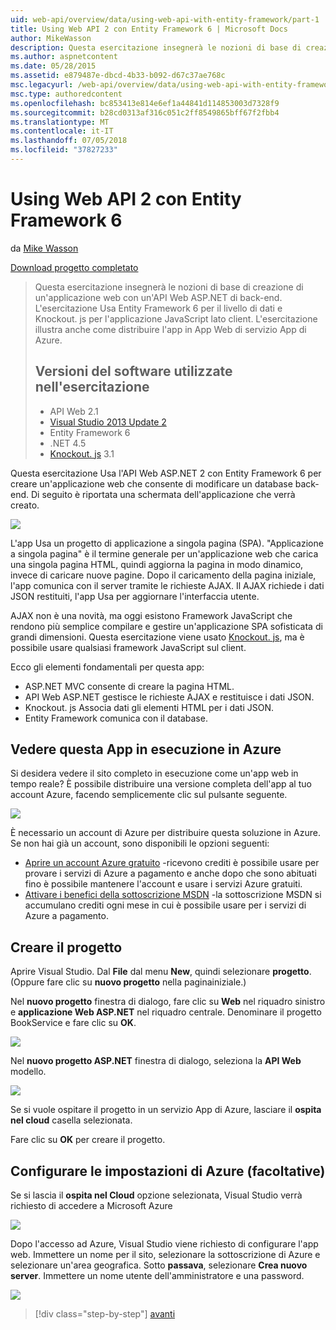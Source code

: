 ```yaml
---
uid: web-api/overview/data/using-web-api-with-entity-framework/part-1
title: Using Web API 2 con Entity Framework 6 | Microsoft Docs
author: MikeWasson
description: Questa esercitazione insegnerà le nozioni di base di creazione di un'applicazione web con un'API Web ASP.NET di back-end. L'esercitazione Usa Entity Framework 6 per il layout dei dati...
ms.author: aspnetcontent
ms.date: 05/28/2015
ms.assetid: e879487e-dbcd-4b33-b092-d67c37ae768c
msc.legacyurl: /web-api/overview/data/using-web-api-with-entity-framework/part-1
msc.type: authoredcontent
ms.openlocfilehash: bc853413e814e6ef1a44841d114853003d7328f9
ms.sourcegitcommit: b28cd0313af316c051c2ff8549865bff67f2fbb4
ms.translationtype: MT
ms.contentlocale: it-IT
ms.lasthandoff: 07/05/2018
ms.locfileid: "37827233"
---
```

<a name="using-web-api-2-with-entity-framework-6"></a>Using Web API 2 con Entity Framework 6
====================
da [Mike Wasson](https://github.com/MikeWasson)

[Download progetto completato](https://github.com/MikeWasson/BookService)

> Questa esercitazione insegnerà le nozioni di base di creazione di un'applicazione web con un'API Web ASP.NET di back-end. L'esercitazione Usa Entity Framework 6 per il livello di dati e Knockout. js per l'applicazione JavaScript lato client. L'esercitazione illustra anche come distribuire l'app in App Web di servizio App di Azure.
> 
> ## <a name="software-versions-used-in-the-tutorial"></a>Versioni del software utilizzate nell'esercitazione
> 
> 
> - API Web 2.1
> - [Visual Studio 2013 Update 2](https://www.visualstudio.com/downloads/download-visual-studio-vs)
> - Entity Framework 6
> - .NET 4.5
> - [Knockout. js](http://knockoutjs.com/) 3.1


Questa esercitazione Usa l'API Web ASP.NET 2 con Entity Framework 6 per creare un'applicazione web che consente di modificare un database back-end. Di seguito è riportata una schermata dell'applicazione che verrà creato.

[![](part-1/_static/image2.png)](part-1/_static/image1.png)

L'app Usa un progetto di applicazione a singola pagina (SPA). "Applicazione a singola pagina" è il termine generale per un'applicazione web che carica una singola pagina HTML, quindi aggiorna la pagina in modo dinamico, invece di caricare nuove pagine. Dopo il caricamento della pagina iniziale, l'app comunica con il server tramite le richieste AJAX. Il AJAX richiede i dati JSON restituiti, l'app Usa per aggiornare l'interfaccia utente.

AJAX non è una novità, ma oggi esistono Framework JavaScript che rendono più semplice compilare e gestire un'applicazione SPA sofisticata di grandi dimensioni. Questa esercitazione viene usato [Knockout. js](http://knockoutjs.com/), ma è possibile usare qualsiasi framework JavaScript sul client.

Ecco gli elementi fondamentali per questa app:

- ASP.NET MVC consente di creare la pagina HTML.
- API Web ASP.NET gestisce le richieste AJAX e restituisce i dati JSON.
- Knockout. js Associa dati gli elementi HTML per i dati JSON.
- Entity Framework comunica con il database.

## <a name="see-this-app-running-on-azure"></a>Vedere questa App in esecuzione in Azure

Si desidera vedere il sito completo in esecuzione come un'app web in tempo reale? È possibile distribuire una versione completa dell'app al tuo account Azure, facendo semplicemente clic sul pulsante seguente.

[![](http://azuredeploy.net/deploybutton.png)](https://azuredeploy.net/?WT.mc_id=deploy_azure_aspnet&repository=https://github.com/tfitzmac/BookService)

È necessario un account di Azure per distribuire questa soluzione in Azure. Se non hai già un account, sono disponibili le opzioni seguenti:

- [Aprire un account Azure gratuito](https://azure.microsoft.com/pricing/free-trial/?WT.mc_id=A443DD604) -ricevono crediti è possibile usare per provare i servizi di Azure a pagamento e anche dopo che sono abituati fino è possibile mantenere l'account e usare i servizi Azure gratuiti.
- [Attivare i benefici della sottoscrizione MSDN](https://azure.microsoft.com/pricing/member-offers/msdn-benefits-details/?WT.mc_id=A443DD604) -la sottoscrizione MSDN si accumulano crediti ogni mese in cui è possibile usare per i servizi di Azure a pagamento.

## <a name="create-the-project"></a>Creare il progetto

Aprire Visual Studio. Dal **File** dal menu **New**, quindi selezionare **progetto**. (Oppure fare clic su **nuovo progetto** nella paginainiziale.)

Nel **nuovo progetto** finestra di dialogo, fare clic su **Web** nel riquadro sinistro e **applicazione Web ASP.NET** nel riquadro centrale. Denominare il progetto BookService e fare clic su **OK**.

[![](part-1/_static/image4.png)](part-1/_static/image3.png)

Nel **nuovo progetto ASP.NET** finestra di dialogo, seleziona la **API Web** modello.

[![](part-1/_static/image6.png)](part-1/_static/image5.png)

Se si vuole ospitare il progetto in un servizio App di Azure, lasciare il **ospita nel cloud** casella selezionata.

Fare clic su **OK** per creare il progetto.

## <a name="configure-azure-settings-optional"></a>Configurare le impostazioni di Azure (facoltative)

Se si lascia il **ospita nel Cloud** opzione selezionata, Visual Studio verrà richiesto di accedere a Microsoft Azure

[![](part-1/_static/image8.png)](part-1/_static/image7.png)

Dopo l'accesso ad Azure, Visual Studio viene richiesto di configurare l'app web. Immettere un nome per il sito, selezionare la sottoscrizione di Azure e selezionare un'area geografica. Sotto **passava**, selezionare **Crea nuovo server**. Immettere un nome utente dell'amministratore e una password.

[![](part-1/_static/image10.png)](part-1/_static/image9.png)

> [!div class="step-by-step"]
> [avanti](part-2.md)
